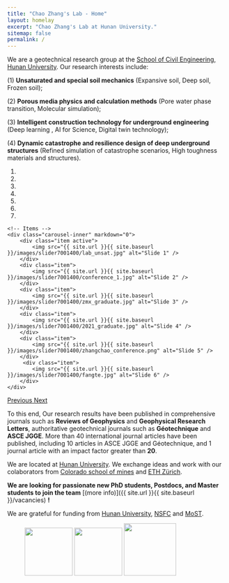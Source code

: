 ```yaml
---
title: "Chao Zhang's Lab - Home"
layout: homelay
excerpt: "Chao Zhang's Lab at Hunan University."
sitemap: false
permalink: /
---
```


We are a geotechnical research group at the [School of Civil Engineering, Hunan University](http://ce.hnu.edu.cn/index.htm). Our research interests include: 

(1) **Unsaturated and special soil mechanics** (Expansive soil, Deep soil, Frozen soil); 

(2) **Porous media physics and calculation methods** (Pore water phase transition, Molecular simulation); 

(3) **Intelligent construction technology for underground engineering** (Deep learning , AI for Science, Digital twin technology); 

(4) **Dynamic catastrophe and resilience design of deep underground structures** (Refined simulation of catastrophe scenarios, High toughness materials and structures).


<div markdown="0" id="carousel" class="carousel slide" data-ride="carousel" data-interval="4000" data-pause="hover" >
    <!-- Menu -->
    <ol class="carousel-indicators">
        <li data-target="#carousel" data-slide-to="0" class="active"></li>
        <li data-target="#carousel" data-slide-to="1"></li>
        <li data-target="#carousel" data-slide-to="2"></li>
        <li data-target="#carousel" data-slide-to="3"></li>
        <li data-target="#carousel" data-slide-to="4"></li>
        <li data-target="#carousel" data-slide-to="5"></li>
        <li data-target="#carousel" data-slide-to="6"></li>
    </ol>

    <!-- Items -->
    <div class="carousel-inner" markdown="0">
        <div class="item active">
            <img src="{{ site.url }}{{ site.baseurl }}/images/slider7001400/lab_unsat.jpg" alt="Slide 1" />
        </div>
        <div class="item">
            <img src="{{ site.url }}{{ site.baseurl }}/images/slider7001400/conference_1.jpg" alt="Slide 2" />
        </div>
        <div class="item">
            <img src="{{ site.url }}{{ site.baseurl }}/images/slider7001400/zmx_graduate.jpg" alt="Slide 3" />
        </div>
        <div class="item">
            <img src="{{ site.url }}{{ site.baseurl }}/images/slider7001400/2021_graduate.jpg" alt="Slide 4" />
        </div>
        <div class="item">
            <img src="{{ site.url }}{{ site.baseurl }}/images/slider7001400/zhangchao_conference.png" alt="Slide 5" />
        </div>       
         <div class="item">
            <img src="{{ site.url }}{{ site.baseurl }}/images/slider7001400/fangte.jpg" alt="Slide 6" />
        </div>
    </div>
  <a class="left carousel-control" href="#carousel" role="button" data-slide="prev">
    <span class="glyphicon glyphicon-chevron-left" aria-hidden="true"></span>
    <span class="sr-only">Previous</span>
  </a>
  <a class="right carousel-control" href="#carousel" role="button" data-slide="next">
    <span class="glyphicon glyphicon-chevron-right" aria-hidden="true"></span>
    <span class="sr-only">Next</span>
  </a>
</div>




To this end, Our research results have been published in comprehensive journals such as **Reviews of Geophysics** and **Geophysical Research Letters**, authoritative geotechnical journals such as **Géotechnique** and **ASCE JGGE**. More than 40 international journal articles have been published, including 10 articles in ASCE JGGE and Géotechnique, and 1 journal article with an impact factor greater than **20**.

We are located at [Hunan University](https://www.hnu.edu.cn/index.htm). We exchange ideas and work with our colaborators from [Colorado school of mines](https://weare.mines.edu/) and [ETH Zürich](https://ethz.ch/en.html).

 **We are  looking for passionate new PhD students, Postdocs, and Master students to join the team** [(more info)]({{ site.url }}{{ site.baseurl }}/vacancies) **!**


We are grateful for funding from [Hunan University](https://www.hnu.edu.cn/index.htm), [NSFC](https://www.nsfc.gov.cn/) and [MoST](https://www.most.gov.cn/index.html).

<figure class="third">
  <img src="{{ site.url }}{{ site.baseurl }}/images/logopic/HNU.jpg" style="width: 110px">
  <img src="{{ site.url }}{{ site.baseurl }}/images/logopic/NSFC.jpg" style="width: 110px">
  <img src="{{ site.url }}{{ site.baseurl }}/images/logopic/MoST.jpg" style="width: 120px">
</figure>

